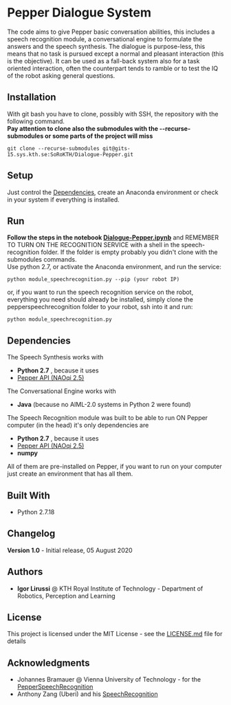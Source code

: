# Pepper Dialogue System

The code aims to give Pepper basic conversation abilities, this includes a speech recognition module, a conversational engine to formulate the answers and the speech synthesis. The dialogue is purpose-less, this means that no task is pursued except a normal and pleasant interaction (this is the objective). It can be used as a fall-back system also for a task oriented interaction, often the counterpart tends to ramble or to test the IQ of the robot asking general questions.

## Installation
With git bash you have to clone, possibly with SSH, the repository with the following command. <br>
**Pay attention to clone also the submodules with the --recurse-submodules or some parts of the project will miss**
```
git clone --recurse-submodules git@gits-15.sys.kth.se:SoRoKTH/Dialogue-Pepper.git
```

## Setup
Just control the [Dependencies](#dependencies), create an Anaconda environment or check in your system if everything is installed.


## Run
**Follow the steps in the notebook [Dialogue-Pepper.ipynb](Dialogue-Pepper.ipynb)** and
REMEMBER TO TURN ON THE RECOGNITION SERVICE with a shell in the speech-recognition folder. If the folder is empty probably you didn't clone with the submodules commands. <br> Use python 2.7, or activate the Anaconda environment, and run the service:
 ```
python module_speechrecognition.py --pip (your robot IP)
```
or, if you want to run the speech recognition service on the robot,
everything you need should already be installed, simply clone the pepperspeechrecognition folder to your robot, ssh into it and run:
 ```
python module_speechrecognition.py
```



## Dependencies <a class="anchor" id="dependencies"></a>
The Speech Synthesis works with
* **Python 2.7** ,  because it uses
* [Pepper API (NAOqi 2.5) ](https://developer.softbankrobotics.com/pepper-naoqi-25/naoqi-developer-guide/naoqi-apis)


The Conversational Engine works with
* **Java** (because no AIML-2.0 systems in Python 2 were found)

The Speech Recognition module was built to be able to run ON Pepper computer (in the head) it's only dependencies are
* **Python 2.7** ,  because it uses
* [Pepper API (NAOqi 2.5) ](https://developer.softbankrobotics.com/pepper-naoqi-25/naoqi-developer-guide/naoqi-apis)
* **numpy**

All of them are pre-installed on Pepper, if you want to run on your computer just create an environment that has all them.

## Built With

* Python 2.7.18

## Changelog

**Version 1.0** - Initial release, 05 August 2020

## Authors

* **Igor Lirussi** @ KTH Royal Institute of Technology - Department of Robotics, Perception and Learning

## License

This project is licensed under the MIT License - see the [LICENSE.md](LICENSE.md) file for details

## Acknowledgments

* Johannes Bramauer @ Vienna University of Technology - for the [PepperSpeechRecognition](https://github.com/JBramauer/pepperspeechrecognition)
* Anthony Zang (Uberi) and his [SpeechRecognition](https://github.com/Uberi/speech_recognition)
